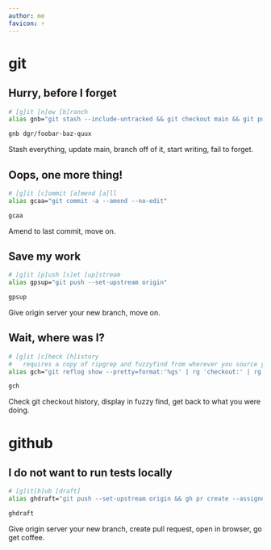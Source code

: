 ```yaml
---
author: me
favicon: ⚡
---
```


# git

## Hurry, before I forget

```sh
# [g]it [n]ew [b]ranch
alias gnb="git stash --include-untracked && git checkout main && git pull && git checkout -b"

gnb dgr/foobar-baz-quux
```

Stash everything, update main, branch off of it, start writing, fail to forget.

## Oops, one more thing!

```sh
# [g]it [c]ommit [a]mend [a]ll
alias gcaa="git commit -a --amend --no-edit"

gcaa
```

Amend to last commit, move on.

## Save my work

```sh
# [g]it [p]ush [s]et [up]stream
alias gpsup="git push --set-upstream origin"

gpsup
```

Give origin server your new branch, move on.


## Wait, where was I?

```sh
# [g]it [c]heck [h]istory
#   requires a copy of ripgrep and fuzzyfind from wherever you source your packages
alias gch="git reflog show --pretty=format:'%gs' | rg 'checkout:' | rg -o '[^ ]+$' | awk '!seen[\$1]++' | tail -n +2 | fzf | xargs git checkout"

gch
```

Check git checkout history, display in fuzzy find, get back to what you were doing.


# github

## I do not want to run tests locally

```sh
# [g]it[h]ub [draft]
alias ghdraft="git push --set-upstream origin && gh pr create --assignee @me --fill --draft && gh pr view --web"

ghdraft
```

Give origin server your new branch, create pull request, open in browser, go get coffee.
